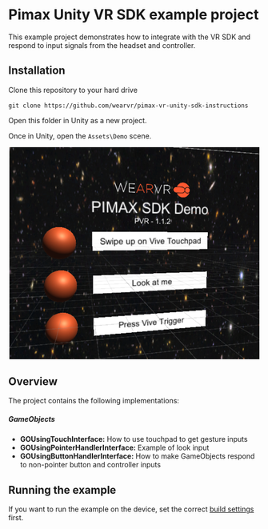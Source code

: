 # Pimax Unity VR SDK example project

This example project demonstrates how to integrate with the VR SDK and respond to input signals from the headset and controller.

## Installation

Clone this repository to your hard drive

```
git clone https://github.com/wearvr/pimax-vr-unity-sdk-instructions
```

Open this folder in Unity as a new project.

Once in Unity, open the `Assets\Demo` scene.

<p align="center">
  <img alt="P1 Headset" width="500px" src="/docs/assets/ExampleProject.png">
</p>

## Overview

The project contains the following implementations:

##### GameObjects

* **GOUsingTouchInterface:** How to use touchpad to get gesture inputs
* **GOUsingPointerHandlerInterface:** Example of look input
* **GOUsingButtonHandlerInterface:** How to make GameObjects respond to non-pointer button and controller inputs

## Running the example

If you want to run the example on the device, set the correct [build settings](/docs/building-pimax-exe.md) first.


